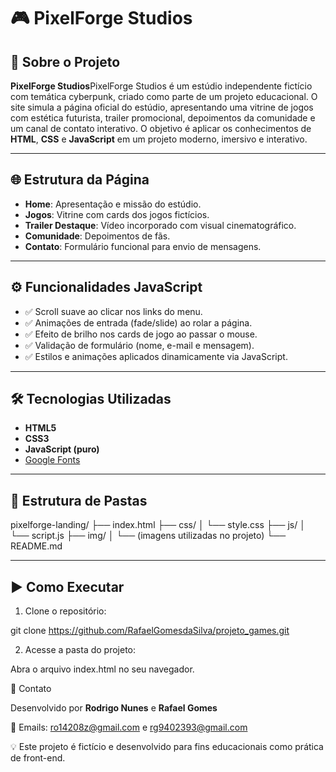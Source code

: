 # 🎮 PixelForge Studios 



## 📌 Sobre o Projeto

**PixelForge Studios**PixelForge Studios é um estúdio independente fictício com temática cyberpunk, criado como parte de um projeto educacional.
O site simula a página oficial do estúdio, apresentando uma vitrine de jogos com estética futurista, trailer promocional, depoimentos da comunidade e um canal de contato interativo.
O objetivo é aplicar os conhecimentos de **HTML**, **CSS** e **JavaScript** em um projeto moderno, imersivo e interativo.

---

## 🌐 Estrutura da Página

- **Home**: Apresentação e missão do estúdio.
- **Jogos**: Vitrine com cards dos jogos fictícios.
- **Trailer Destaque**: Vídeo incorporado com visual cinematográfico.
- **Comunidade**: Depoimentos de fãs.
- **Contato**: Formulário funcional para envio de mensagens.

---

## ⚙️ Funcionalidades JavaScript

- ✅ Scroll suave ao clicar nos links do menu.
- ✅ Animações de entrada (fade/slide) ao rolar a página.
- ✅ Efeito de brilho nos cards de jogo ao passar o mouse.
- ✅ Validação de formulário (nome, e-mail e mensagem).
- ✅ Estilos e animações aplicados dinamicamente via JavaScript.

---

## 🛠️ Tecnologias Utilizadas

- **HTML5**
- **CSS3**
- **JavaScript (puro)**
- [Google Fonts](https://fonts.google.com)
  

---

## 📁 Estrutura de Pastas 


pixelforge-landing/
├── index.html
├── css/
│ └── style.css
├── js/
│ └── script.js
├── img/
│ └── (imagens utilizadas no projeto)
└── README.md





---

## ▶️ Como Executar

1. Clone o repositório:

git clone https://github.com/RafaelGomesdaSilva/projeto_games.git


2. Acesse a pasta do projeto:

Abra o arquivo index.html no seu navegador.


📩 Contato


Desenvolvido por **Rodrigo Nunes** e **Rafael Gomes**


📧 Emails: ro14208z@gmail.com e rg9402393@gmail.com


💡 Este projeto é fictício e desenvolvido para fins educacionais como prática de front-end.

